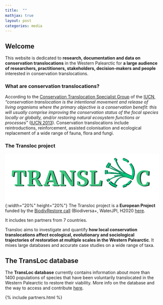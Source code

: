 ```yaml
---
title:  ""
mathjax: true
layout: post
categories: media
---
```


## Welcome

This website is dedicated to **research, documentation and data on conservation translocations** in the Western Palearctic for **a large audience of researchers, practitioners, stakeholders, decision-makers and people** interested in conservation translocations.  

### What are conservation translocations?

According to the [Conservation Translocation Specialist Group](https://iucn-ctsg.org/) of the [IUCN](https://www.iucn.org/), *“conservation translocation is the intentional movement and release of living organisms where the primary objective is a conservation benefit: this will usually comprise improving the conservation status of the focal species locally or globally, and/or restoring natural ecosystem functions or processes”* ([IUCN 2013](https://iucn-ctsg.org/policy-guidelines/conservation-translocation-guidelines/)). Conservation translocations include reintroductions, reinforcement, assisted colonisation and ecological replacement of a wide range of fauna, flora and fungi.  
  
  
### The Transloc project

![Image](https://raw.githubusercontent.com/ConservationTranslocation/images/bbees/logo/graphic/transloc.png){:width="20%" height="20%"}
The Transloc project is a **European Project** funded by the [BiodivRestore call](https://www.biodiversa.eu/2021/10/06/2020-2021-joint-call/) (Biodiversa+, WaterJPI, H2020 [here](https://www.biodiversa.eu/2022/10/25/transloc/).  

It includes ten partners from 7 countries.  

Transloc aims to investigate and quantify **how local conservation translocations affect ecological, evolutionary and sociological trajectories of restoration at multiple scales in the Western Palearctic**. It mixes large databases and accurate case studies on a wide range of taxa.

  
## The TransLoc database 

The **TransLoc database** currently contains information about more than 1400 populations of species that have been voluntarily translocated in the Western Palearctic to restore their viability. More info on the database and the way to access and contribute [here](http://translocations.in2p3.fr/index.php).  

{% include partners.html %}



